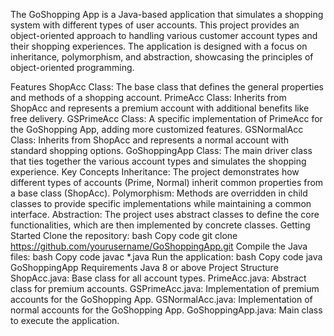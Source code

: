 The GoShopping App is a Java-based application that simulates a shopping system with different types of user accounts. This project provides an object-oriented approach to handling various customer account types and their shopping experiences. The application is designed with a focus on inheritance, polymorphism, and abstraction, showcasing the principles of object-oriented programming.

Features
ShopAcc Class: The base class that defines the general properties and methods of a shopping account.
PrimeAcc Class: Inherits from ShopAcc and represents a premium account with additional benefits like free delivery.
GSPrimeAcc Class: A specific implementation of PrimeAcc for the GoShopping App, adding more customized features.
GSNormalAcc Class: Inherits from ShopAcc and represents a normal account with standard shopping options.
GoShoppingApp Class: The main driver class that ties together the various account types and simulates the shopping experience.
Key Concepts
Inheritance: The project demonstrates how different types of accounts (Prime, Normal) inherit common properties from a base class (ShopAcc).
Polymorphism: Methods are overridden in child classes to provide specific implementations while maintaining a common interface.
Abstraction: The project uses abstract classes to define the core functionalities, which are then implemented by concrete classes.
Getting Started
Clone the repository:
bash
Copy code
git clone https://github.com/yourusername/GoShoppingApp.git
Compile the Java files:
bash
Copy code
javac *.java
Run the application:
bash
Copy code
java GoShoppingApp
Requirements
Java 8 or above
Project Structure
ShopAcc.java: Base class for all account types.
PrimeAcc.java: Abstract class for premium accounts.
GSPrimeAcc.java: Implementation of premium accounts for the GoShopping App.
GSNormalAcc.java: Implementation of normal accounts for the GoShopping App.
GoShoppingApp.java: Main class to execute the application.
